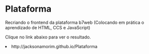 # Plataforma
Recriando o frontend da plataforma b7web (Colocando em prática o aprendizado de HTML, CCS e JavaScript)

Clique no link abaixo para ver o resultado.
<li>http://jacksonamorim.github.io/Plataforma</li>
